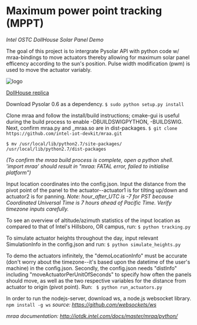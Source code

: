 # **Maximum power point tracking (MPPT)**
*Intel OSTC DollHouse Solar Panel Demo*

The goal of this project is to intergrate Pysolar API with python code w/ mraa-bindings to move actuators thereby allowing for maximum solar panel efficency according to the sun's position. Pulse width modification (pwm) is used to move the actuator variably.




![logo](https://3dwarehouse.sketchup.com/warehouse/getpubliccontent?contentId=42765559-b10a-465e-8913-c5a3e1ef3e53 "Doll House")

[DollHouse replica](https://3dwarehouse.sketchup.com/model.html?id=ue44d2411-e37e-4c25-9bee-8ae0a81f8ab5 "Notice the angled roof's is suboptimal during midday, temporarily resulting in negative actuator heights!")

Download Pysolar 0.6 as a dependency. ``` $ sudo python setup.py install ```

Clone mraa and follow the install/build instructions; cmake-gui is useful during the build process to enable -DBUILDSWIGPYTHON, -BUILDSWIG. Next, confirm mraa.py and _mraa.so are in dist-packages.
```$ git clone https://github.com/intel-iot-devkit/mraa.git```


```$ mv /usr/local/lib/python2.7/site-packages/ /usr/local/lib/python2.7/dist-packages```

*(To confirm the mraa build process is complete, open a python shell. 'import mraa' should result in "mraa: FATAL error, failed to initialise platform")*

Input location coordinates into the config.json. Input the distance from the pivot point of the panel to the actuator--actuator1 is for tilting up/down and actuator2 is for panning.
*Note: hour_after_UTC is -7 for PST because Coordinated Universal Time is 7 hours ahead of Pacific Time. Verify timezone inputs carefully.*


To see an overview of altitude/azimuth statistics of the input location as compared to that of Intel's Hillsboro, OR campus, run: ```$ python tracking.py```


To simulate actuator heights throughout the day, input relevant SimulationInfo in the config.json and run:
```$ python simulate_heights.py```


To demo the actuators infinitely, the "demoLocationInfo" must be accurate (don't worry about the timezone--it's based upon the datetime of the user's machine) in the config.json. Secondly, the config.json needs "distInfo" including "moveActuatorPerUnitOfSeconds" to specify how often the panels should move, as well as the two respective variables for the distance from actuator to origin (pivot point). Run: 
``` $ python run_actuators.py```


In order to run the nodejs-server, download ws, a node.js websocket library. ```npm install -g ws```
*source: https://github.com/websockets/ws*

*mraa documentation: http://iotdk.intel.com/docs/master/mraa/python/*


